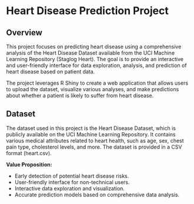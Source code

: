 # Heart Disease Prediction Project

## Overview

This project focuses on predicting heart disease using a comprehensive analysis of the Heart Disease Dataset available from the UCI Machine Learning Repository (Staglog Heart). The goal is to provide an interactive and user-friendly interface for data exploration, analysis, and prediction of heart disease based on patient data.

The project leverages R Shiny to create a web application that allows users to upload the dataset, visualize various analyses, and make predictions about whether a patient is likely to suffer from heart disease.

## Dataset

The dataset used in this project is the Heart Disease Dataset, which is publicly available on the UCI Machine Learning Repository. It contains various medical attributes related to heart health, such as age, sex, chest pain type, cholesterol levels, and more. The dataset is provided in a CSV format (heart.csv).

**Value Proposition:**
- Early detection of potential heart disease risks.
- User-friendly interface for non-technical users.
- Interactive data exploration and visualization.
- Accurate prediction models based on comprehensive data analysis.

